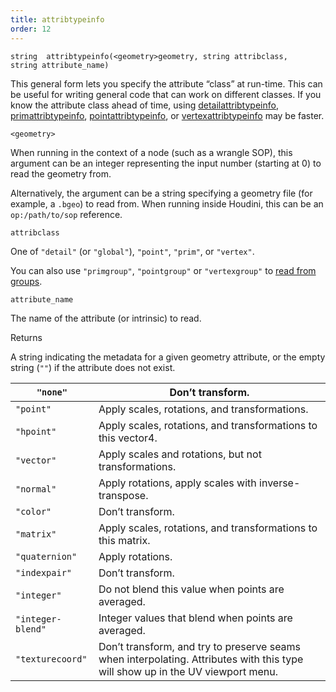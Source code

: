 ```yaml
---
title: attribtypeinfo
order: 12
---
```

`string  attribtypeinfo(<geometry>geometry, string attribclass, string attribute_name)`

This general form lets you specify the attribute “class” at run-time. This can be useful for writing general code that can work on different classes.
If you know the attribute class ahead of time, using [detailattribtypeinfo](./detailattribtypeinfo "Returns the type info of a geometry attribute."), [primattribtypeinfo](./primattribtypeinfo "Returns the type info of a geometry attribute."), [pointattribtypeinfo](./pointattribtypeinfo "Returns the type info of a geometry attribute."), or [vertexattribtypeinfo](./vertexattribtypeinfo "Returns the type info of a geometry attribute.") may be faster.

`<geometry>`

When running in the context of a node (such as a wrangle SOP), this argument can be an integer representing the input number (starting at 0) to read the geometry from.

Alternatively, the argument can be a string specifying a geometry file (for example, a `.bgeo`) to read from. When running inside Houdini, this can be an `op:/path/to/sop` reference.

`attribclass`

One of `"detail"` (or `"global"`), `"point"`, `"prim"`, or `"vertex"`.

You can also use `"primgroup"`, `"pointgroup"` or `"vertexgroup"` to [read from groups](../groups.html "You can read the contents of primitive/point/vertex groups in VEX as if they were attributes.").

`attribute_name`

The name of the attribute (or intrinsic) to read.

Returns

A string indicating the metadata for a given geometry attribute, or the empty string (`""`) if the attribute does not exist.

| `"none"` | Don’t transform. |
| --- | --- |
| `"point"` | Apply scales, rotations, and transformations. |
| `"hpoint"` | Apply scales, rotations, and transformations to this vector4. |
| `"vector"` | Apply scales and rotations, but not transformations. |
| `"normal"` | Apply rotations, apply scales with inverse-transpose. |
| `"color"` | Don’t transform. |
| `"matrix"` | Apply scales, rotations, and transformations to this matrix. |
| `"quaternion"` | Apply rotations. |
| `"indexpair"` | Don’t transform. |
| `"integer"` | Do not blend this value when points are averaged. |
| `"integer-blend"` | Integer values that blend when points are averaged. |
| `"texturecoord"` | Don’t transform, and try to preserve seams when interpolating.  Attributes with this type will show up in the UV viewport menu. |
